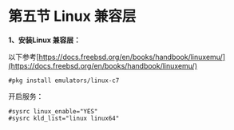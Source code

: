 # 第五节 Linux 兼容层

**1、安装Linux 兼容层：**

以下参考[https://docs.freebsd.org/en/books/handbook/linuxemu/](https://docs.freebsd.org/en/books/handbook/linuxemu/)

`#pkg install emulators/linux-c7`

开启服务：

```
#sysrc linux_enable="YES"
#sysrc kld_list="linux linux64"
```
